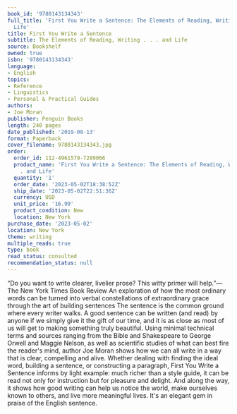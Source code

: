 ```yaml
---
book_id: '9780143134343'
full_title: 'First You Write a Sentence: The Elements of Reading, Writing . . . and
  Life'
title: First You Write a Sentence
subtitle: The Elements of Reading, Writing . . . and Life
source: Bookshelf
owned: true
isbn: '9780143134343'
language:
- English
topics:
- Reference
- Linguistics
- Personal & Practical Guides
authors:
- Joe Moran
publisher: Penguin Books
length: 240 pages
date_published: '2019-08-13'
format: Paperback
cover_filename: 9780143134343.jpg
order:
  order_id: 112-4961579-7289066
  product_name: 'First You Write a Sentence: The Elements of Reading, Writing . .
    . and Life'
  quantity: '1'
  order_date: '2023-05-02T18:38:52Z'
  ship_date: '2023-05-02T22:51:36Z'
  currency: USD
  unit_price: '16.99'
  product_condition: New
  location: New York
purchase_date: '2023-05-02'
location: New York
theme: writing
multiple_reads: true
type: book
read_status: consulted
recommendation_status: null
---
```

“Do you want to write clearer, livelier prose? This witty primer will help.”—The New York Times Book Review
An exploration of how the most ordinary words can be turned into verbal constellations of extraordinary grace through the art of building sentences
The sentence is the common ground where every writer walks. A good sentence can be written (and read) by anyone if we simply give it the gift of our time, and it is as close as most of us will get to making something truly beautiful. Using minimal technical terms and sources ranging from the Bible and Shakespeare to George Orwell and Maggie Nelson, as well as scientific studies of what can best fire the reader's mind, author Joe Moran shows how we can all write in a way that is clear, compelling and alive.
Whether dealing with finding the ideal word, building a sentence, or constructing a paragraph, First You Write a Sentence informs by light example: much richer than a style guide, it can be read not only for instruction but for pleasure and delight. And along the way, it shows how good writing can help us notice the world, make ourselves known to others, and live more meaningful lives. It's an elegant gem in praise of the English sentence.

